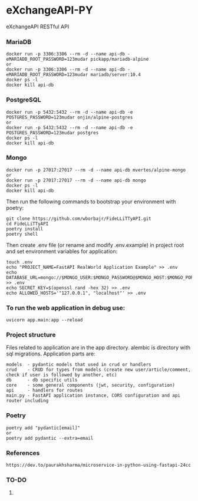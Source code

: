 # eXchangeAPI-PY
eXchangeAPI RESTful API

### MariaDB
```
docker run -p 3306:3306 --rm -d --name api-db -eMARIADB_ROOT_PASSWORD=123mudar pickapp/mariadb-alpine
or
docker run -p 3306:3306 --rm -d --name api-db -eMARIADB_ROOT_PASSWORD=123mudar mariadb/server:10.4
docker ps -l
docker kill api-db
```

### PostgreSQL
```
docker run -p 5432:5432 --rm -d --name api-db -e POSTGRES_PASSWORD=123mudar onjin/alpine-postgres
or
docker run -p 5432:5432 --rm -d --name api-db -e POSTGRES_PASSWORD=123mudar postgres
docker ps -l
docker kill api-db
```

### Mongo
```
docker run -p 27017:27017 --rm -d --name api-db mvertes/alpine-mongo
or
docker run -p 27017:27017 --rm -d --name api-db mongo
docker ps -l
docker kill api-db
```

Then run the following commands to bootstrap your environment with poetry:
```
git clone https://github.com/wborbajr/FideLLiTTyAPI.git
cd FideLLiTTyAPI
poetry install
poetry shell
```

Then create .env file (or rename and modify .env.example) in project root and set environment variables for application:
```
touch .env
echo "PROJECT_NAME=FastAPI RealWorld Application Example" >> .env
echo DATABASE_URL=mongo://$MONGO_USER:$MONGO_PASSWORD@$MONGO_HOST:$MONGO_PORT/$MONGO_DB >> .env
echo SECRET_KEY=$(openssl rand -hex 32) >> .env
echo ALLOWED_HOSTS='"127.0.0.1", "localhost"' >> .env
```

### To run the web application in debug use:
```
uvicorn app.main:app --reload
```

### Project structure
Files related to application are in the app directory. alembic is directory with sql migrations. Application parts are:
```
models  - pydantic models that used in crud or handlers
crud    - CRUD for types from models (create new user/article/comment, check if user is followed by another, etc)
db      - db specific utils
core    - some general components (jwt, security, configuration)
api     - handlers for routes
main.py - FastAPI application instance, CORS configuration and api router including
```

### Poetry
```
poetry add "pydantic[email]"
or
poetry add pydantic --extra=email
```

### References
```
https://dev.to/paurakhsharma/microservice-in-python-using-fastapi-24cc
```

### TO-DO
1. 